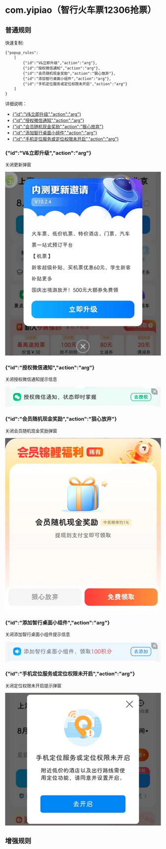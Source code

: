 # com.yipiao（智行火车票12306抢票）

## 普通规则

快速复制:
```
{"popup_rules":
    [
        {"id":"V&立即升级","action":"arg"},
        {"id":"授权微信通知","action":"arg"},
        {"id":"会员随机现金奖励","action":"狠心放弃"},
        {"id":"添加智行桌面小组件","action":"arg"},
        {"id":"手机定位服务或定位权限未开启","action":"arg"}
    ]
}
```
详细说明：
- [{"id":"V&立即升级","action":"arg"}](#idv立即升级actionarg)
- [{"id":"授权微信通知","action":"arg"}](#id授权微信通知actionarg)
- [{"id":"会员随机现金奖励","action":"狠心放弃"}](#id会员随机现金奖励action狠心放弃)
- [{"id":"添加智行桌面小组件","action":"arg"}](#id添加智行桌面小组件actionarg)
- [{"id":"手机定位服务或定位权限未开启","action":"arg"}](#id手机定位服务或定位权限未开启actionarg)

### {"id":"V&立即升级","action":"arg"}
关闭更新弹窗

![](./assets/更新弹窗.jpg)

### {"id":"授权微信通知","action":"arg"}
关闭授权微信通知提示信息

![](./assets/授权微信通知提示信息.jpg)

### {"id":"会员随机现金奖励","action":"狠心放弃"}
关闭会员随机现金奖励弹窗

![](./assets/会员随机现金奖励弹窗.jpg)

### {"id":"添加智行桌面小组件","action":"arg"}
关闭添加智行桌面小组件提示信息

![](./assets/关闭添加智行桌面小组件提示信息.jpg)

### {"id":"手机定位服务或定位权限未开启","action":"arg"}
关闭定位权限未开启提示弹窗

![](./assets/定位权限未开启提示弹窗.jpg)

## 增强规则
